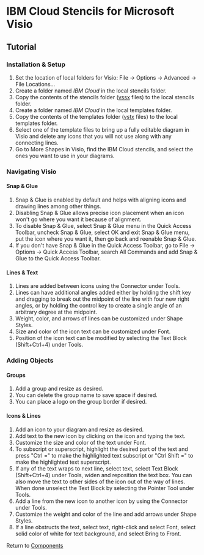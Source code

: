 # IBM Cloud Stencils for Microsoft Visio

## Tutorial

### Installation & Setup

1. Set the location of local folders for Visio:  File -> Options -> Advanced -> File Locations...
2. Create a folder named *IBM Cloud* in the local stencils folder.  
3. Copy the contents of the stencils folder ([vssx](../stencils) files) to the local stencils folder.  
4. Create a folder named *IBM Cloud* in the local templates folder. 
5. Copy the contents of the templates folder ([vstx](../templates)  files) to the local templates folder.
6. Select one of the template files to bring up a fully editable diagram in Visio and delete any icons that you will not use along with any connecting lines.
7. Go to More Shapes in Visio, find the IBM Cloud stencils, and select the ones you want to use in your diagrams.

### Navigating Visio

#### Snap & Glue
1. Snap & Glue is enabled by default and helps with aligning icons and drawing lines among other things.
2. Disabling Snap & Glue allows precise icon placement when an icon won't go where you want it because of alignment.
3. To disable Snap & Glue, select Snap & Glue menu in the Quick Access Toolbar, uncheck Snap & Glue, select OK and exit Snap & Glue menu, put the icon where you want it, then go back and reenable Snap & Glue.
4. If you don't have Snap & Glue in the Quick Access Toolbar, go to File -> Options -> Quick Access Toolbar, search All Commands and add Snap & Glue to the Quick Access Toolbar.

#### Lines & Text
1. Lines are added between icons using the Connector under Tools.
2. Lines can have additional angles added either by holding the shift key and dragging to break out the midpoint of the line with four new right angles, or by holding the control key to create a single angle of an arbitrary degree at the midpoint.
3. Weight, color, and arrows of lines can be customized under Shape Styles.  
4. Size and color of the icon text can be customized under Font.
5. Position of the icon text can be modified by selecting the Text Block (Shift+Ctrl+4) under Tools.

### Adding Objects

#### Groups
1. Add a group and resize as desired.
2. You can delete the group name to save space if desired.
3. You can place a logo on the group border if desired.  

#### Icons & Lines
1. Add an icon to your diagram and resize as desired.  
2. Add text to the new icon by clicking on the icon and typing the text.
3. Customize the size and color of the text under Font.  
4. To subscript or superscript, highlight the desired part of the text and press "Ctrl =" to make the highlighted text subscript or "Ctrl Shift =" to make the highlighted text superscript. 
5. If any of the text wraps to next line, select text, select Text Block (Shift+Ctrl+4) under Tools, widen and reposition the text box.  You can also move the text to other sides of the icon out of the way of lines.  When done unselect the Text Block by selecting the Pointer Tool under Tools. 
6. Add a line from the new icon to another icon by using the Connector under Tools. 
7. Customize the weight and color of the line and add arrows under Shape Styles.
8. If a line obstructs the text, select text, right-click and select Font, select solid color of white for text background, and select Bring to Front. 

Return to [Components](../visio.md)
